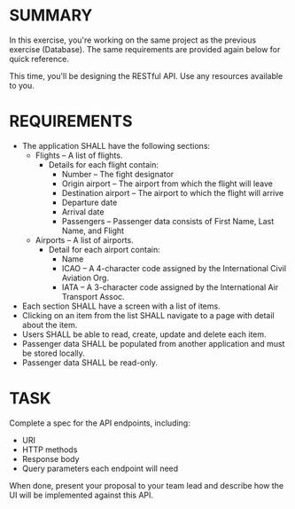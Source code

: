 # SUMMARY

In this exercise, you're working on the same project as the previous exercise (Database). The same requirements are provided again below for quick reference.

This time, you'll be designing the RESTful API. Use any resources available to you.

# REQUIREMENTS

* The application SHALL have the following sections: 
  * Flights – A list of flights. 
    * Details for each flight contain: 
      * Number – The fight designator 
      * Origin airport – The airport from which the flight will leave 
      * Destination airport – The airport to which the flight will arrive 
      * Departure date 
      * Arrival date 
      * Passengers – Passenger data consists of First Name, Last Name, and Flight 
  * Airports – A list of airports. 
    * Detail for each airport contain: 
      * Name 
      * ICAO – A 4-character code assigned by the International Civil Aviation Org. 
      *  IATA – A 3-character code assigned by the International Air Transport Assoc. 
* Each section SHALL have a screen with a list of items.  
* Clicking on an item from the list SHALL navigate to a page with detail about the item. 
* Users SHALL be able to read, create, update and delete each item. 
* Passenger data SHALL be populated from another application and must be stored locally. 
* Passenger data SHALL be read-only.


# TASK

Complete a spec for the API endpoints, including:

* URI
* HTTP methods
* Response body
* Query parameters each endpoint will need 

When done, present your proposal to your team lead and describe how the UI will be implemented against this API. 
